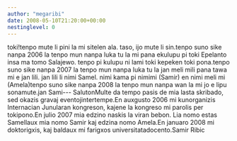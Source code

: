 ```yaml
---
author: "megaribi"
date: 2008-05-10T21:20:00+00:00
nestinglevel: 0
---
```

toki!tenpo mute li pini la mi sitelen ala. taso, ijo mute li sin.tenpo suno sike nanpa 2006 la tenpo mun nanpa luka tu la mi pana ekulupu pi toki Epelanto insa ma tomo Salajewo. tenpo pi kulupu ni lami toki kepeken toki pona.tenpo suno sike nanpa 2007 la tenpo mun nanpa luka tu la jan meli mili pana tawa mi e jan lili. jan lili li nimi Samel. nimi kama pi nimimi (Samir) en nimi meli mi (Amela)tenpo suno sike nanpa 2008 la tenpo mun nanpa wan la mi jo e lipu sonamute.jan Sami---
SalutonMulte da tempo pasis de mia lasta skribado, sed okazis gravaj eventojintertempe.En auxgusto 2006 mi kunorganizis Internacian Junularan kongreson, kajene la kongreso mi parolis per tokipono.En julio 2007 mia edzino naskis la viran bebon. Lia nomo estas Samellaux mia nomo Samir kaj edzina nomo Amela.En januaro 2008 mi doktorigxis, kaj baldaux mi farigxos universitatadocento.Samir Ribic